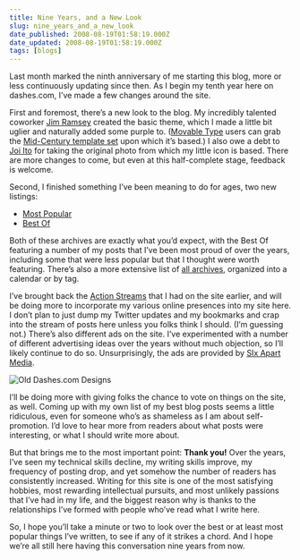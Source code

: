 ```yaml
---
title: Nine Years, and a New Look
slug: nine_years_and_a_new_look
date_published: 2008-08-19T01:58:19.000Z
date_updated: 2008-08-19T01:58:19.000Z
tags: [blogs]
---
```


Last month marked the ninth anniversary of me starting this blog, more or less continuously updating since then. As I begin my tenth year here on dashes.com, I’ve made a few changes around the site.

First and foremost, there’s a new look to the blog. My incredibly talented coworker [Jim Ramsey](http://www.jimramsey.net/) created the basic theme, which I made a little bit uglier and naturally added some purple to. ([Movable Type](http://www.movabletype.com/) users can grab the [Mid-Century template set](http://www.movabletype.org/2008/08/another_hallmark_design_for_movable_type.html) upon which it’s based.) I also owe a debt to [Joi Ito](http://joi.ito.com/) for taking the original photo from which my little icon is based. There are more changes to come, but even at this half-complete stage, feedback is welcome.

Second, I finished something I’ve been meaning to do for ages, two new listings:

- [Most Popular](/tags/Most%20Popular/)
- [Best Of](/tags/Best%20Of)

Both of these archives are exactly what you’d expect, with the Best Of featuring a number of my posts that I’ve been most proud of over the years, including some that were less popular but that I thought were worth featuring. There’s also a more extensive list of [all archives](/posts/), organized into a calendar or by tag.

I’ve brought back the [Action Streams](http://www.movabletype.org/2008/01/building_action_streams.html) that I had on the site earlier, and will be doing more to incorporate my various online presences into my site here. I don’t plan to just dump my Twitter updates and my bookmarks and crap into the stream of posts here unless you folks think I should. (I’m guessing not.) There’s also different ads on the site. I’ve experimented with a number of different advertising ideas over the years without much objection, so I’ll likely continue to do so. Unsurprisingly, the ads are provided by [SIx Apart Media](http://www.sixapart.com/advertising/).

![Old Dashes.com Designs](https://cdn.glitch.global/d45aff89-36ba-46db-8c7c-3da7c8a93931/dashes-designs-retro.png?v=1674098966021)

I’ll be doing more with giving folks the chance to vote on things on the site, as well. Coming up with my own list of my best blog posts seems a little ridiculous, even for someone who’s as shameless as I am about self-promotion. I’d love to hear more from readers about what posts were interesting, or what I should write more about.

But that brings me to the most important point: **Thank you!** Over the years, I’ve seen my technical skills decline, my writing skills improve, my frequency of posting drop, and yet somehow the number of readers has consistently increased. Writing for this site is one of the most satisfying hobbies, most rewarding intellectual pursuits, and most unlikely passions that I’ve had in my life, and the biggest reason why is thanks to the relationships I’ve formed with people who’ve read what I write here.

So, I hope you’ll take a minute or two to look over the best or at least most popular things I’ve written, to see if any of it strikes a chord. And I hope we’re all still here having this conversation nine years from now.
